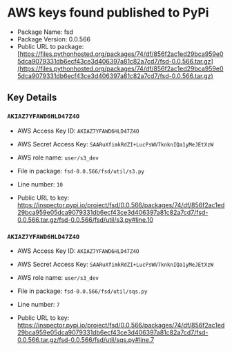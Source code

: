 # AWS keys found published to PyPi

* Package Name: fsd
* Package Version: 0.0.566
* Public URL to package: [https://files.pythonhosted.org/packages/74/df/856f2ac1ed29bca959e05dca9079331db6ecf43ce3d406397a81c82a7cd7/fsd-0.0.566.tar.gz](https://files.pythonhosted.org/packages/74/df/856f2ac1ed29bca959e05dca9079331db6ecf43ce3d406397a81c82a7cd7/fsd-0.0.566.tar.gz)

## Key Details

### `AKIAZ7YFAWD6HLD47Z4O`

* AWS Access Key ID: `AKIAZ7YFAWD6HLD47Z4O`
* AWS Secret Access Key: `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` 
* AWS role name: `user/s3_dev`
* File in package: `fsd-0.0.566/fsd/util/s3.py`
* Line number: `10`

* Public URL to key: https://inspector.pypi.io/project/fsd/0.0.566/packages/74/df/856f2ac1ed29bca959e05dca9079331db6ecf43ce3d406397a81c82a7cd7/fsd-0.0.566.tar.gz/fsd-0.0.566/fsd/util/s3.py#line.10



### `AKIAZ7YFAWD6HLD47Z4O`

* AWS Access Key ID: `AKIAZ7YFAWD6HLD47Z4O`
* AWS Secret Access Key: `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` 
* AWS role name: `user/s3_dev`
* File in package: `fsd-0.0.566/fsd/util/sqs.py`
* Line number: `7`

* Public URL to key: https://inspector.pypi.io/project/fsd/0.0.566/packages/74/df/856f2ac1ed29bca959e05dca9079331db6ecf43ce3d406397a81c82a7cd7/fsd-0.0.566.tar.gz/fsd-0.0.566/fsd/util/sqs.py#line.7


